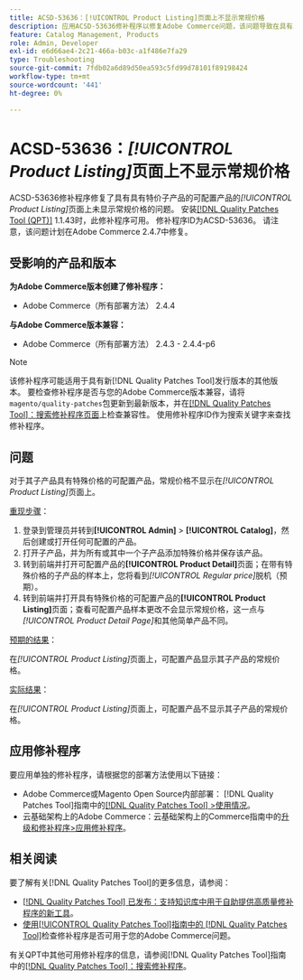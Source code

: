 ```yaml
---
title: ACSD-53636：[!UICONTROL Product Listing]页面上不显示常规价格
description: 应用ACSD-53636修补程序以修复Adobe Commerce问题，该问题导致在具有具有特价子产品的可配置产品的*[!UICONTROL Product Listing]*页面上不显示常规价格。
feature: Catalog Management, Products
role: Admin, Developer
exl-id: e6d66ae4-2c21-466a-b03c-a1f486e7fa29
type: Troubleshooting
source-git-commit: 7fdb02a6d89d50ea593c5fd99d78101f89198424
workflow-type: tm+mt
source-wordcount: '441'
ht-degree: 0%

---
```


# ACSD-53636：*[!UICONTROL Product Listing]*&#x200B;页面上不显示常规价格

ACSD-53636修补程序修复了具有具有特价子产品的可配置产品的&#x200B;*[!UICONTROL Product Listing]*&#x200B;页面上未显示常规价格的问题。 安装[[!DNL Quality Patches Tool (QPT)]](https://experienceleague.adobe.com/zh-hans/docs/commerce-operations/tools/quality-patches-tool/quality-patches-tool-to-self-serve-quality-patches) 1.1.43时，此修补程序可用。 修补程序ID为ACSD-53636。 请注意，该问题计划在Adobe Commerce 2.4.7中修复。

## 受影响的产品和版本

**为Adobe Commerce版本创建了修补程序：**

* Adobe Commerce（所有部署方法） 2.4.4

**与Adobe Commerce版本兼容：**

* Adobe Commerce（所有部署方法） 2.4.3 - 2.4.4-p6

>[!NOTE]
>
>该修补程序可能适用于具有新[!DNL Quality Patches Tool]发行版本的其他版本。 要检查修补程序是否与您的Adobe Commerce版本兼容，请将`magento/quality-patches`包更新到最新版本，并在[[!DNL Quality Patches Tool]：搜索修补程序页面](https://experienceleague.adobe.com/tools/commerce-quality-patches/index.html?lang=zh-Hans)上检查兼容性。 使用修补程序ID作为搜索关键字来查找修补程序。

## 问题

对于其子产品具有特殊价格的可配置产品，常规价格不显示在&#x200B;*[!UICONTROL Product Listing]*&#x200B;页面上。

<u>重现步骤</u>：

1. 登录到管理员并转到&#x200B;**[!UICONTROL Admin]** > **[!UICONTROL Catalog]**，然后创建或打开任何可配置的产品。
2. 打开子产品，并为所有或其中一个子产品添加特殊价格并保存该产品。
3. 转到前端并打开可配置产品的&#x200B;**[!UICONTROL Product Detail]**&#x200B;页面；在带有特殊价格的子产品的样本上，您将看到&#x200B;*[!UICONTROL Regular price]*&#x200B;脱机（预期）。
4. 转到前端并打开具有特殊价格的可配置产品的&#x200B;**[!UICONTROL Product Listing]**&#x200B;页面；查看可配置产品样本更改不会显示常规价格，这一点与&#x200B;*[!UICONTROL Product Detail Page]*&#x200B;和其他简单产品不同。

<u>预期的结果</u>：

在&#x200B;*[!UICONTROL Product Listing]*&#x200B;页面上，可配置产品显示其子产品的常规价格。

<u>实际结果</u>：

在&#x200B;*[!UICONTROL Product Listing]*&#x200B;页面上，可配置产品不显示其子产品的常规价格。

## 应用修补程序

要应用单独的修补程序，请根据您的部署方法使用以下链接：

* Adobe Commerce或Magento Open Source内部部署： [!DNL Quality Patches Tool]指南中的[[!DNL Quality Patches Tool] >使用情况](/help/tools/quality-patches-tool/usage.md)。
* 云基础架构上的Adobe Commerce：云基础架构上的Commerce指南中的[升级和修补程序>应用修补程序](https://experienceleague.adobe.com/docs/commerce-cloud-service/user-guide/develop/upgrade/apply-patches.html?lang=zh-Hans)。

## 相关阅读

要了解有关[!DNL Quality Patches Tool]的更多信息，请参阅：

* [[!DNL Quality Patches Tool] 已发布：支持知识库中用于自助提供高质量修补程序的新工具](https://experienceleague.adobe.com/zh-hans/docs/commerce-operations/tools/quality-patches-tool/quality-patches-tool-to-self-serve-quality-patches)。
* [使用[!UICONTROL Quality Patches Tool]指南中的 [!DNL Quality Patches Tool]](/help/tools/quality-patches-tool/patches-available-in-qpt/check-patch-for-magento-issue-with-magento-quality-patches.md)检查修补程序是否可用于您的Adobe Commerce问题。


有关QPT中其他可用修补程序的信息，请参阅[!DNL Quality Patches Tool]指南中的[[!DNL Quality Patches Tool]：搜索修补程序](https://experienceleague.adobe.com/tools/commerce-quality-patches/index.html?lang=zh-Hans)。
